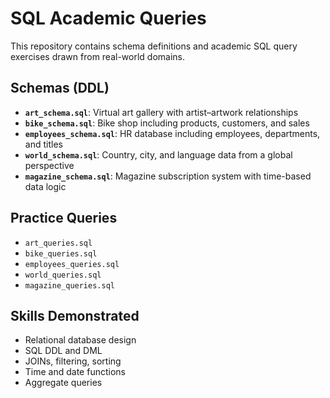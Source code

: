 # SQL Academic Queries

This repository contains schema definitions and academic SQL query exercises drawn from real-world domains.

## Schemas (DDL)

- **`art_schema.sql`**: Virtual art gallery with artist–artwork relationships
- **`bike_schema.sql`**: Bike shop including products, customers, and sales
- **`employees_schema.sql`**: HR database including employees, departments, and titles
- **`world_schema.sql`**: Country, city, and language data from a global perspective
- **`magazine_schema.sql`**: Magazine subscription system with time-based data logic

## Practice Queries

- `art_queries.sql`
- `bike_queries.sql`
- `employees_queries.sql`
- `world_queries.sql`
- `magazine_queries.sql`

## Skills Demonstrated

- Relational database design
- SQL DDL and DML
- JOINs, filtering, sorting
- Time and date functions
- Aggregate queries
